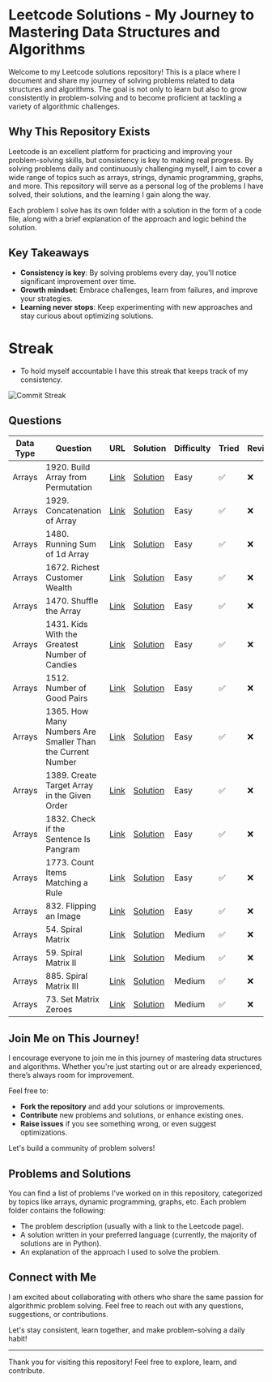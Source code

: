 # Leetcode Solutions - My Journey to Mastering Data Structures and Algorithms

Welcome to my Leetcode solutions repository! This is a place where I document and share my journey of solving problems related to data structures and algorithms. The goal is not only to learn but also to grow consistently in problem-solving and to become proficient at tackling a variety of algorithmic challenges.

## Why This Repository Exists

Leetcode is an excellent platform for practicing and improving your problem-solving skills, but consistency is key to making real progress. By solving problems daily and continuously challenging myself, I aim to cover a wide range of topics such as arrays, strings, dynamic programming, graphs, and more. This repository will serve as a personal log of the problems I have solved, their solutions, and the learning I gain along the way.

Each problem I solve has its own folder with a solution in the form of a code file, along with a brief explanation of the approach and logic behind the solution.

## Key Takeaways
- **Consistency is key**: By solving problems every day, you'll notice significant improvement over time.
- **Growth mindset**: Embrace challenges, learn from failures, and improve your strategies.
- **Learning never stops**: Keep experimenting with new approaches and stay curious about optimizing solutions.


# Streak
- To hold myself accountable I have this streak that keeps track of my consistency.

![Commit Streak](https://img.shields.io/badge/Commit%20Streak-5-brightgreen?style=for-the-badge&labelColor=333333&color=00C851&label=Streak)




## Questions

| Data Type | Question | URL | Solution | Difficulty | Tried | Reviewed | Important |
|-|-|-|-|-|-|-|-|
| Arrays | 1920. Build Array from Permutation | [Link](https://leetcode.com/problems/build-array-from-permutation/) | [Solution](solutions/1920-build-array-from-permutation.md) | Easy | ✅ | ❌ | ✅ |
| Arrays | 1929. Concatenation of Array | [Link](https://leetcode.com/problems/concatenation-of-array/) | [Solution](solutions/1929-concatenation-of-array.md) | Easy | ✅ | ❌ | ✅ |
| Arrays | 1480. Running Sum of 1d Array | [Link](https://leetcode.com/problems/running-sum-of-1d-array/) | [Solution](solutions/1480-running-sum-of-1d-array.md) | Easy | ✅ | ❌ | ✅ |
| Arrays | 1672. Richest Customer Wealth | [Link](https://leetcode.com/problems/richest-customer-wealth/) | [Solution](solutions/1672-richest-customer-wealth.md) | Easy | ✅ | ❌ | ✅ |
| Arrays | 1470. Shuffle the Array | [Link](https://leetcode.com/problems/shuffle-the-array/) | [Solution](solutions/1470-shuffle-the-array.md) | Easy | ✅ | ❌ | ❌ |
| Arrays | 1431. Kids With the Greatest Number of Candies | [Link](https://leetcode.com/problems/kids-with-the-greatest-number-of-candies/) | [Solution](solutions/1431-kids-with-the-greatest-number-of-candies.md) | Easy | ✅ | ❌ | ❌ |
| Arrays | 1512. Number of Good Pairs | [Link](https://leetcode.com/problems/number-of-good-pairs/) | [Solution](solutions/1512-number-of-good-pairs.md) | Easy | ✅ | ❌ | ❌ |
| Arrays | 1365. How Many Numbers Are Smaller Than the Current Number | [Link](https://leetcode.com/problems/how-many-numbers-are-smaller-than-the-current-number/) | [Solution](solutions/1365-how-many-numbers-are-smaller-than-the-current-number.md) | Easy | ✅ | ❌ | ✅ |
| Arrays | 1389. Create Target Array in the Given Order | [Link](https://leetcode.com/problems/create-target-array-in-the-given-order/) | [Solution](solutions/1389-create-target-array-in-the-given-order.md) | Easy | ✅ | ❌ | ❌ |
| Arrays | 1832. Check if the Sentence Is Pangram | [Link](https://leetcode.com/problems/check-if-the-sentence-is-pangram/) | [Solution](solutions/1832-check-if-the-sentence-is-pangram.md) | Easy | ✅ | ❌ | ❌ |
| Arrays | 1773. Count Items Matching a Rule | [Link](https://leetcode.com/problems/count-items-matching-a-rule/) | [Solution](solutions/1773-count-items-matching-a-rule.md) | Easy | ✅ | ❌ | ❌ |
| Arrays | 832. Flipping an Image | [Link](https://leetcode.com/problems/flipping-an-image/) | [Solution](solutions/832-flipping-an-image.md) | Easy | ✅ | ❌ | ❌ |
| Arrays | 54. Spiral Matrix | [Link](https://leetcode.com/problems/spiral-matrix/) | [Solution](solutions/54-spiral-matrix.md) | Medium | ✅ | ❌ | ✅ |
| Arrays | 59. Spiral Matrix II | [Link](https://leetcode.com/problems/spiral-matrix-ii/) | [Solution](solutions/59-spiral-matrix-ii.md) | Medium | ✅ | ❌ | ✅ |
| Arrays | 885. Spiral Matrix III | [Link](https://leetcode.com/problems/spiral-matrix-iii/) | [Solution](solutions/885-spiral-matrix-iii.md) | Medium | ✅ | ❌ | ✅ |
| Arrays | 73. Set Matrix Zeroes | [Link](https://leetcode.com/problems/set-matrix-zeroes) | [Solution](solutions/73-set-matrix-zeroes.md) | Medium | ✅ | ❌ | ✅ |

## Join Me on This Journey!

I encourage everyone to join me in this journey of mastering data structures and algorithms. Whether you're just starting out or are already experienced, there’s always room for improvement. 

Feel free to:
- **Fork the repository** and add your solutions or improvements.
- **Contribute** new problems and solutions, or enhance existing ones.
- **Raise issues** if you see something wrong, or even suggest optimizations.

Let's build a community of problem solvers!

## Problems and Solutions

You can find a list of problems I’ve worked on in this repository, categorized by topics like arrays, dynamic programming, graphs, etc. Each problem folder contains the following:
- The problem description (usually with a link to the Leetcode page).
- A solution written in your preferred language (currently, the majority of solutions are in Python).
- An explanation of the approach I used to solve the problem.

## Connect with Me

I am excited about collaborating with others who share the same passion for algorithmic problem solving. Feel free to reach out with any questions, suggestions, or contributions.

Let's stay consistent, learn together, and make problem-solving a daily habit!

---

Thank you for visiting this repository! Feel free to explore, learn, and contribute.
